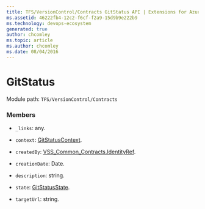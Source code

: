 ```yaml
---
title: TFS/VersionControl/Contracts GitStatus API | Extensions for Azure DevOps Services
ms.assetid: 46222fb4-12c2-f6cf-f2a9-15d9b9e222b9
ms.technology: devops-ecosystem
generated: true
author: chcomley
ms.topic: article
ms.author: chcomley
ms.date: 08/04/2016
---
```


# GitStatus

Module path: `TFS/VersionControl/Contracts`

### Members

* `_links`: any.

* `context`: [GitStatusContext](../../../TFS/VersionControl/Contracts/GitStatusContext.md).

* `createdBy`: [VSS_Common_Contracts.IdentityRef](../../../VSS/WebApi/Contracts/IdentityRef.md).

* `creationDate`: Date.

* `description`: string.

* `state`: [GitStatusState](../../../TFS/VersionControl/Contracts/GitStatusState.md).

* `targetUrl`: string.
